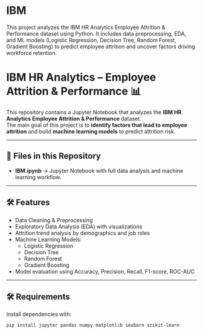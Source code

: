 # IBM
This project analyzes the IBM HR Analytics Employee Attrition &amp; Performance dataset using Python. It includes data preprocessing, EDA, and ML models (Logistic Regression, Decision Tree, Random Forest, Gradient Boosting) to predict employee attrition and uncover factors driving workforce retention.
# IBM HR Analytics – Employee Attrition & Performance 📊

This repository contains a Jupyter Notebook that analyzes the **IBM HR Analytics Employee Attrition & Performance** dataset.  
The main goal of this project is to **identify factors that lead to employee attrition** and build **machine learning models** to predict attrition risk.

---

## 📂 Files in this Repository
- **IBM.ipynb** → Jupyter Notebook with full data analysis and machine learning workflow.

---

## 🛠️ Features
- Data Cleaning & Preprocessing
- Exploratory Data Analysis (EDA) with visualizations
- Attrition trend analysis by demographics and job roles
- Machine Learning Models:
  - Logistic Regression
  - Decision Tree
  - Random Forest
  - Gradient Boosting
- Model evaluation using Accuracy, Precision, Recall, F1-score, ROC-AUC

---

## 🛠️ Requirements
Install dependencies with:

```bash
pip install jupyter pandas numpy matplotlib seaborn scikit-learn
